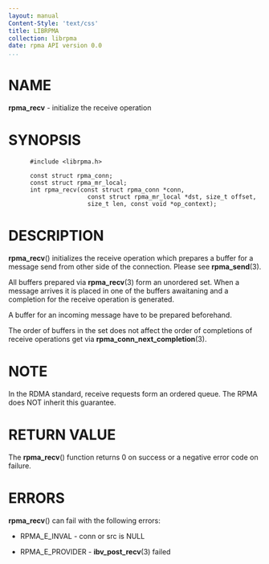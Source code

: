```yaml
---
layout: manual
Content-Style: 'text/css'
title: LIBRPMA
collection: librpma
date: rpma API version 0.0
...
```


[comment]: <> (SPDX-License-Identifier: BSD-3-Clause)
[comment]: <> (Copyright 2020, Intel Corporation)

NAME
====

**rpma\_recv** - initialize the receive operation

SYNOPSIS
========

          #include <librpma.h>

          const struct rpma_conn;
          const struct rpma_mr_local;
          int rpma_recv(const struct rpma_conn *conn,
                          const struct rpma_mr_local *dst, size_t offset,
                          size_t len, const void *op_context);

DESCRIPTION
===========

**rpma\_recv**() initializes the receive operation which prepares a
buffer for a message send from other side of the connection. Please see
**rpma\_send**(3).

All buffers prepared via **rpma\_recv**(3) form an unordered set. When a
message arrives it is placed in one of the buffers awaitaning and a
completion for the receive operation is generated.

A buffer for an incoming message have to be prepared beforehand.

The order of buffers in the set does not affect the order of completions
of receive operations get via **rpma\_conn\_next\_completion**(3).

NOTE
====

In the RDMA standard, receive requests form an ordered queue. The RPMA
does NOT inherit this guarantee.

RETURN VALUE
============

The **rpma\_recv**() function returns 0 on success or a negative error
code on failure.

ERRORS
======

**rpma\_recv**() can fail with the following errors:

-   RPMA\_E\_INVAL - conn or src is NULL

-   RPMA\_E\_PROVIDER - **ibv\_post\_recv**(3) failed
